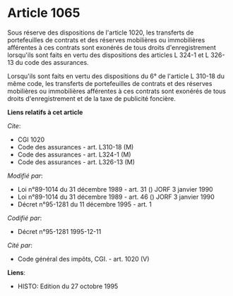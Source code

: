 # Article 1065

Sous réserve des dispositions de l'article 1020, les transferts de portefeuilles de contrats et des réserves mobilières ou
immobilières afférentes à ces contrats sont exonérés de tous droits d'enregistrement lorsqu'ils sont faits en vertu des
dispositions des articles L 324-1 et L 326-13 du code des assurances.

Lorsqu'ils sont faits en vertu des dispositions du 6° de l'article L 310-18 du même code, les transferts de portefeuilles de
contrats et des réserves mobilières ou immobilières afférentes à ces contrats sont exonérés de tous droits d'enregistrement
et de la taxe de publicité foncière.

**Liens relatifs à cet article**

_Cite_:

  - CGI 1020
  - Code des assurances - art. L310-18 (M)
  - Code des assurances - art. L324-1 (M)
  - Code des assurances - art. L326-13 (M)

_Modifié par_:

  - Loi n°89-1014 du 31 décembre 1989 - art. 31 () JORF 3 janvier 1990
  - Loi n°89-1014 du 31 décembre 1989 - art. 46 () JORF 3 janvier 1990
  - Décret n°95-1281 du 11 décembre 1995 - art. 1

_Codifié par_:

  - Décret n°95-1281 1995-12-11

_Cité par_:

  - Code général des impôts, CGI. - art. 1020 (V)

**Liens**:

  - HISTO: Edition du 27 octobre 1995
